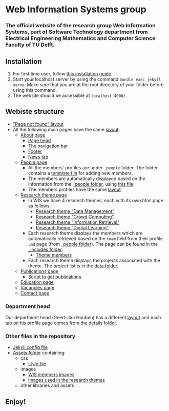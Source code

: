 # Web Information Systems group
### The official website of the research group __Web Information Systems__, part of Software Technology department from Electrical Engineering Mathematics and Computer Science Faculty of TU Delft.

## Installation
1. For first time user, follow [this installation guide](https://jekyllrb.com/docs/installation/).
3. Start your localhost server by using the command `bundle exec jekyll serve`. Make sure that you are at the root directory of your folder before using this command.
4. The website should be accessible at `localhost:4000/`.

## Webiste structure

* ["Page not found" layout](404.html)
* All the following main pages have the same [layout](_layouts/default_style.html).
  * [About page](index.html)
    * [Page head](_includes/head.html)
    * [The navigation bar](_includes/header.html)
    * [Footer](_includes/footer.html)
    * [News tab](_includes/news.html)
  * [People page](people.html)
      - All the members' profiles are under `_people` folder. The folder contains a [template file](_people/template.md) for adding new members.
      - The members are automatically displayed based on the information from the [_people folder](_people), using [this file](_includes/filter-people.html).
      - The members profiles have the same [layout](_layouts/person.html).
  * [Research theme page](research-themes.html)
    * In WIS we have 4 research themes, each with its own html page as follows:
      - [Research theme "Data Management"](data-management.html)
      - [Research theme "Crowd Computing"](crowd-computing.html)
      - [Research theme "Information Retrieval"](information-retrieval.html)
      - [Research theme "Digital Learning"](digital-learning.html)
    - Each research theme displays the members which are automatically retrieved based on the `team` field from their profile `.md` page (from [_people folder](_people)). The page can be found in the [_includes folder](_includes):
      - [Theme members](_includes/theme-members.html)
    - Each research theme displays the projects associated with the theme. The project list is in the [data folder](_data). 
  - [Publications page](publications.html)
    - [Script to get publications](_includes/get_publications.html)
  - [Education page](teaching.html)
  - [Vacancies page](vacancies.html)
  - [Contact page](contact.html)

### Department head 
Our department head (Geert-Jan Houben) has a different [layout](_layouts/content.html) and each tab on his profile page comes from the [details folder](_details). 

### Other files in the repository

- [Jekyll config file](_config.yml)
- [Assets folder](assets) containing:
  - css 
    - [style file](assets/css/style.css)
  - images 
    - [WIS members images](assets/img/people)
    - [images used in the research themes](assets/img/theme)
  - other libraries and assets 


## Enjoy!